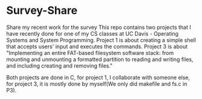 # Survey-Share
Share my recent work for the survey
This repo contains two projects that I have recently done for one of my CS classes at UC Davis - Operating Systems and System Programming. 
Project 1 is about creating a simple shell that accepts users' input and executes the commands.
Project 3 is about "Implementing an entire FAT-based filesystem software stack: from mounting and unmounting a formatted partition to reading and writing files, and including creating and removing files."

Both projects are done in C, for project 1, I collaborate with someone else, for project 3, it is mostly done by myself(We only did makefile and fs.c in P3).

